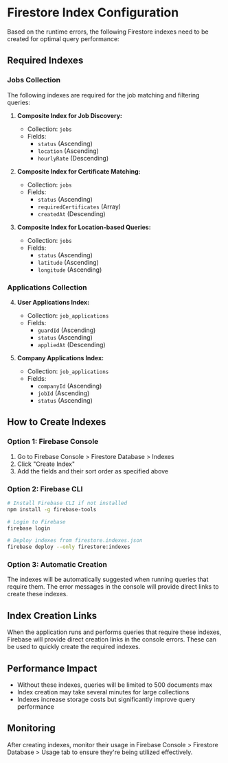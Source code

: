 # Firestore Index Configuration

Based on the runtime errors, the following Firestore indexes need to be created for optimal query performance:

## Required Indexes

### Jobs Collection
The following indexes are required for the job matching and filtering queries:

1. **Composite Index for Job Discovery:**
   - Collection: `jobs`
   - Fields:
     - `status` (Ascending)
     - `location` (Ascending)
     - `hourlyRate` (Descending)

2. **Composite Index for Certificate Matching:**
   - Collection: `jobs`
   - Fields:
     - `status` (Ascending)
     - `requiredCertificates` (Array)
     - `createdAt` (Descending)

3. **Composite Index for Location-based Queries:**
   - Collection: `jobs`
   - Fields:
     - `status` (Ascending)
     - `latitude` (Ascending)
     - `longitude` (Ascending)

### Applications Collection
4. **User Applications Index:**
   - Collection: `job_applications`
   - Fields:
     - `guardId` (Ascending)
     - `status` (Ascending)
     - `appliedAt` (Descending)

5. **Company Applications Index:**
   - Collection: `job_applications`  
   - Fields:
     - `companyId` (Ascending)
     - `jobId` (Ascending)
     - `status` (Ascending)

## How to Create Indexes

### Option 1: Firebase Console
1. Go to Firebase Console > Firestore Database > Indexes
2. Click "Create Index"
3. Add the fields and their sort order as specified above

### Option 2: Firebase CLI
```bash
# Install Firebase CLI if not installed
npm install -g firebase-tools

# Login to Firebase
firebase login

# Deploy indexes from firestore.indexes.json
firebase deploy --only firestore:indexes
```

### Option 3: Automatic Creation
The indexes will be automatically suggested when running queries that require them. The error messages in the console will provide direct links to create these indexes.

## Index Creation Links
When the application runs and performs queries that require these indexes, Firebase will provide direct creation links in the console errors. These can be used to quickly create the required indexes.

## Performance Impact
- Without these indexes, queries will be limited to 500 documents max
- Index creation may take several minutes for large collections
- Indexes increase storage costs but significantly improve query performance

## Monitoring
After creating indexes, monitor their usage in Firebase Console > Firestore Database > Usage tab to ensure they're being utilized effectively.